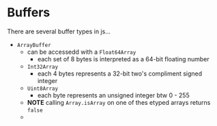 # Buffers

There are several buffer types in js...

- `ArrayBuffer`
  - can be accessedd with a `Float64Array`
    - each set of 8 bytes is interpreted as a 64-bit floating number
  - `Int32Array`
    - each 4 bytes represents a 32-bit two's compliment signed integer
  - `Uint8Array`
    - each byte represents an unsigned integer btw 0 - 255
  - **NOTE** calling `Array.isArray` on one of thes etyped arrays returns `false`
  -
